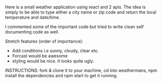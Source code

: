 Here is a small weather application using react and 2 apis. The idea is simply to be able to type either a city name or zip code and return the local temperature and date/time.

 I commented some of the important code but tried to write clean self documenting code as well.

 Stretch features (order of importance):
 - Add conditions i.e sunny, cloudy, clear etc.
 - Forcast would be awesome
 - styling would be nice. it looks quite ugly.

 INSTRUCTIONS: fork & clone it to your machine, cd into weathermans, npm install the dependencies and npm start to get it running.
